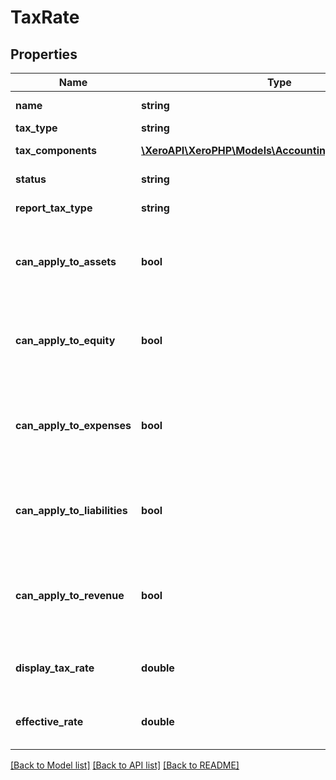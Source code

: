 # TaxRate

## Properties
Name | Type | Description | Notes
------------ | ------------- | ------------- | -------------
**name** | **string** | Name of tax rate | [optional] 
**tax_type** | **string** | The tax type | [optional] 
**tax_components** | [**\XeroAPI\XeroPHP\Models\Accounting\TaxComponent[]**](TaxComponent.md) | See TaxComponents | [optional] 
**status** | **string** | See Status Codes | [optional] 
**report_tax_type** | **string** | See ReportTaxTypes | 
**can_apply_to_assets** | **bool** | Boolean to describe if tax rate can be used for asset accounts i.e.  true,false | [optional] 
**can_apply_to_equity** | **bool** | Boolean to describe if tax rate can be used for equity accounts i.e true,false | [optional] 
**can_apply_to_expenses** | **bool** | Boolean to describe if tax rate can be used for expense accounts  i.e. true,false | [optional] 
**can_apply_to_liabilities** | **bool** | Boolean to describe if tax rate can be used for liability accounts  i.e. true,false | [optional] 
**can_apply_to_revenue** | **bool** | Boolean to describe if tax rate can be used for revenue accounts i.e. true,false | [optional] 
**display_tax_rate** | **double** | Tax Rate (decimal to 4dp) e.g 12.5000 | [optional] 
**effective_rate** | **double** | Effective Tax Rate (decimal to 4dp) e.g 12.5000 | [optional] 

[[Back to Model list]](../README.md#documentation-for-models) [[Back to API list]](../README.md#documentation-for-api-endpoints) [[Back to README]](../README.md)


